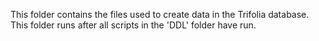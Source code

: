 This folder contains the files used to create data in the Trifolia database.  This folder runs after all scripts in the 'DDL' folder have run.